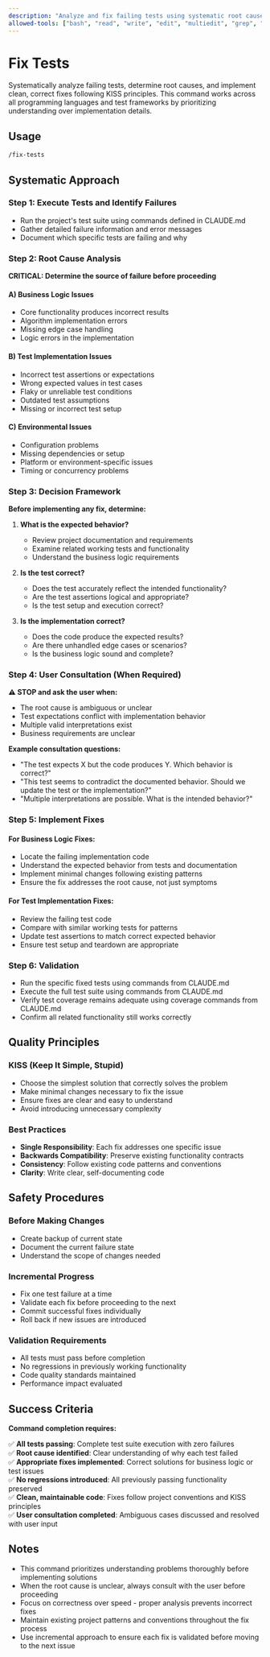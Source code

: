 ```yaml
---
description: "Analyze and fix failing tests using systematic root cause analysis"
allowed-tools: ["bash", "read", "write", "edit", "multiedit", "grep", "glob", "todowrite"]
---
```


# Fix Tests

Systematically analyze failing tests, determine root causes, and implement clean, correct fixes following KISS principles. This command works across all programming languages and test frameworks by prioritizing understanding over implementation details.

## Usage

```bash
/fix-tests
```

## Systematic Approach

### **Step 1: Execute Tests and Identify Failures**
- Run the project's test suite using commands defined in CLAUDE.md
- Gather detailed failure information and error messages
- Document which specific tests are failing and why

### **Step 2: Root Cause Analysis**

**CRITICAL: Determine the source of failure before proceeding**

#### **A) Business Logic Issues**
- Core functionality produces incorrect results
- Algorithm implementation errors
- Missing edge case handling
- Logic errors in the implementation

#### **B) Test Implementation Issues**  
- Incorrect test assertions or expectations
- Wrong expected values in test cases
- Flaky or unreliable test conditions
- Outdated test assumptions
- Missing or incorrect test setup

#### **C) Environmental Issues**
- Configuration problems
- Missing dependencies or setup
- Platform or environment-specific issues
- Timing or concurrency problems

### **Step 3: Decision Framework**

**Before implementing any fix, determine:**

1. **What is the expected behavior?**
   - Review project documentation and requirements
   - Examine related working tests and functionality
   - Understand the business logic requirements

2. **Is the test correct?**
   - Does the test accurately reflect the intended functionality?
   - Are the test assertions logical and appropriate?
   - Is the test setup and execution correct?

3. **Is the implementation correct?**
   - Does the code produce the expected results?
   - Are there unhandled edge cases or scenarios?
   - Is the business logic sound and complete?

### **Step 4: User Consultation (When Required)**

**⚠️ STOP and ask the user when:**
- The root cause is ambiguous or unclear
- Test expectations conflict with implementation behavior
- Multiple valid interpretations exist
- Business requirements are unclear

**Example consultation questions:**
- "The test expects X but the code produces Y. Which behavior is correct?"
- "This test seems to contradict the documented behavior. Should we update the test or the implementation?"
- "Multiple interpretations are possible. What is the intended behavior?"

### **Step 5: Implement Fixes**

#### **For Business Logic Fixes:**
- Locate the failing implementation code
- Understand the expected behavior from tests and documentation
- Implement minimal changes following existing patterns
- Ensure the fix addresses the root cause, not just symptoms

#### **For Test Implementation Fixes:**
- Review the failing test code
- Compare with similar working tests for patterns
- Update test assertions to match correct expected behavior
- Ensure test setup and teardown are appropriate

### **Step 6: Validation**
- Run the specific fixed tests using commands from CLAUDE.md
- Execute the full test suite using commands from CLAUDE.md
- Verify test coverage remains adequate using coverage commands from CLAUDE.md
- Confirm all related functionality still works correctly

## Quality Principles

### **KISS (Keep It Simple, Stupid)**
- Choose the simplest solution that correctly solves the problem
- Make minimal changes necessary to fix the issue
- Ensure fixes are clear and easy to understand
- Avoid introducing unnecessary complexity

### **Best Practices**
- **Single Responsibility**: Each fix addresses one specific issue
- **Backwards Compatibility**: Preserve existing functionality contracts
- **Consistency**: Follow existing code patterns and conventions
- **Clarity**: Write clear, self-documenting code

## Safety Procedures

### **Before Making Changes**
- Create backup of current state
- Document the current failure state
- Understand the scope of changes needed

### **Incremental Progress**
- Fix one test failure at a time
- Validate each fix before proceeding to the next
- Commit successful fixes individually
- Roll back if new issues are introduced

### **Validation Requirements**
- All tests must pass before completion
- No regressions in previously working functionality
- Code quality standards maintained
- Performance impact evaluated

## Success Criteria

**Command completion requires:**

✅ **All tests passing**: Complete test suite execution with zero failures  
✅ **Root cause identified**: Clear understanding of why each test failed  
✅ **Appropriate fixes implemented**: Correct solutions for business logic or test issues  
✅ **No regressions introduced**: All previously passing functionality preserved  
✅ **Clean, maintainable code**: Fixes follow project conventions and KISS principles  
✅ **User consultation completed**: Ambiguous cases discussed and resolved with user input  

## Notes

- This command prioritizes understanding problems thoroughly before implementing solutions
- When the root cause is unclear, always consult with the user before proceeding
- Focus on correctness over speed - proper analysis prevents incorrect fixes
- Maintain existing project patterns and conventions throughout the fix process
- Use incremental approach to ensure each fix is validated before moving to the next issue